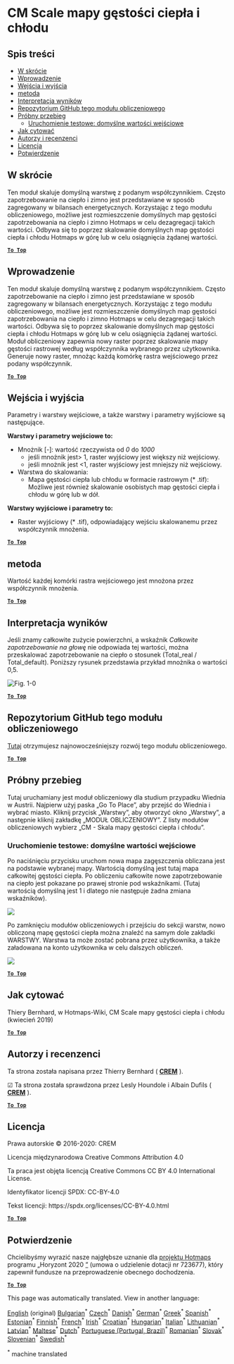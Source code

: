 <h1><a class="anchor" id="cm-scale-heat-and-cool-density-maps" href="#cm-scale-heat-and-cool-density-maps"><i class="fa fa-link"></i></a>CM Scale mapy gęstości ciepła i chłodu</h1><h2><a class="anchor" id="table-of-contents" href="#table-of-contents"><i class="fa fa-link"></i></a> Spis treści</h2><ul><li> <a href="#in-a-glance">W skrócie</a></li><li> <a href="#introduction">Wprowadzenie</a></li><li> <a href="#inputs-and-outputs">Wejścia i wyjścia</a></li><li> <a href="#method">metoda</a></li><li> <a href="#interpretation-of-results">Interpretacja wyników</a></li><li> <a href="#github-repository-of-this-calculation-module">Repozytorium GitHub tego modułu obliczeniowego</a></li><li> <a href="#sample-run">Próbny przebieg</a><ul><li> <a href="#sample-run_test-run-default-input-values">Uruchomienie testowe: domyślne wartości wejściowe</a></li></ul></li><li> <a href="#how-to-cite">Jak cytować</a></li><li> <a href="#authors-and-reviewers">Autorzy i recenzenci</a></li><li> <a href="#license">Licencja</a></li><li> <a href="#acknowledgement">Potwierdzenie</a></li></ul><h2><a class="anchor" id="in-a-glance" href="#in-a-glance"><i class="fa fa-link"></i></a> W skrócie</h2><p> Ten moduł skaluje domyślną warstwę z podanym współczynnikiem. Często zapotrzebowanie na ciepło i zimno jest przedstawiane w sposób zagregowany w bilansach energetycznych. Korzystając z tego modułu obliczeniowego, możliwe jest rozmieszczenie domyślnych map gęstości zapotrzebowania na ciepło i zimno Hotmaps w celu dezagregacji takich wartości. Odbywa się to poprzez skalowanie domyślnych map gęstości ciepła i chłodu Hotmaps w górę lub w celu osiągnięcia żądanej wartości.</p><p> <a href="#table-of-contents"><strong><code>To Top</code></strong></a></p><h2><a class="anchor" id="introduction" href="#introduction"><i class="fa fa-link"></i></a> Wprowadzenie</h2><p> Ten moduł skaluje domyślną warstwę z podanym współczynnikiem. Często zapotrzebowanie na ciepło i zimno jest przedstawiane w sposób zagregowany w bilansach energetycznych. Korzystając z tego modułu obliczeniowego, możliwe jest rozmieszczenie domyślnych map gęstości zapotrzebowania na ciepło i zimno Hotmaps w celu dezagregacji takich wartości. Odbywa się to poprzez skalowanie domyślnych map gęstości ciepła i chłodu Hotmaps w górę lub w celu osiągnięcia żądanej wartości. Moduł obliczeniowy zapewnia nowy raster poprzez skalowanie mapy gęstości rastrowej według współczynnika wybranego przez użytkownika. Generuje nowy raster, mnożąc każdą komórkę rastra wejściowego przez podany współczynnik.</p><p> <a href="#table-of-contents"><strong><code>To Top</code></strong></a></p><h2><a class="anchor" id="inputs-and-outputs" href="#inputs-and-outputs"><i class="fa fa-link"></i></a> Wejścia i wyjścia</h2><p> Parametry i warstwy wejściowe, a także warstwy i parametry wyjściowe są następujące.</p><p> <strong>Warstwy i parametry wejściowe to:</strong></p><ul><li> Mnożnik [-]: wartość rzeczywista od <em><em>0</em></em> do <em><em>1000</em></em><ul><li> jeśli mnożnik jest&gt; 1, raster wyjściowy jest większy niż wejściowy.</li><li> jeśli mnożnik jest &lt;1, raster wyjściowy jest mniejszy niż wejściowy.</li></ul></li><li> Warstwa do skalowania:<ul><li> Mapa gęstości ciepła lub chłodu w formacie rastrowym (* .tif): Możliwe jest również skalowanie osobistych map gęstości ciepła i chłodu w górę lub w dół.</li></ul></li></ul><p> <strong>Warstwy wyjściowe i parametry to:</strong></p><ul><li> Raster wyjściowy (* .tif), odpowiadający wejściu skalowanemu przez współczynnik mnożenia.</li></ul><p> <a href="#table-of-contents"><strong><code>To Top</code></strong></a></p><h2><a class="anchor" id="method" href="#method"><i class="fa fa-link"></i></a> metoda</h2><p> Wartość każdej komórki rastra wejściowego jest mnożona przez współczynnik mnożenia.</p><p> <a href="#table-of-contents"><strong><code>To Top</code></strong></a></p><h2><a class="anchor" id="interpretation-of-results" href="#interpretation-of-results"><i class="fa fa-link"></i></a> Interpretacja wyników</h2><p> Jeśli znamy całkowite zużycie powierzchni, a wskaźnik <em>Całkowite zapotrzebowanie na głowę</em> nie odpowiada tej wartości, można przeskalować zapotrzebowanie na ciepło o stosunek (Total_real / Total_default). Poniższy rysunek przedstawia przykład mnożnika o wartości 0,5.</p><img alt="Fig. 1-0" src="/images/Wiki_CM_scale.png" title="Nazwij sesję uruchamiania"/><p> <a href="#table-of-contents"><strong><code>To Top</code></strong></a></p><h2><a class="anchor" id="github-repository-of-this-calculation-module" href="#github-repository-of-this-calculation-module"><i class="fa fa-link"></i></a> Repozytorium GitHub tego modułu obliczeniowego</h2><p> <a href="https://github.com/HotMaps/base_calculation_module">Tutaj</a> otrzymujesz najnowocześniejszy rozwój tego modułu obliczeniowego.</p><p> <a href="#table-of-contents"><strong><code>To Top</code></strong></a></p><h2><a class="anchor" id="sample-run" href="#sample-run"><i class="fa fa-link"></i></a> Próbny przebieg</h2><p> Tutaj uruchamiany jest moduł obliczeniowy dla studium przypadku Wiednia w Austrii. Najpierw użyj paska „Go To Place”, aby przejść do Wiednia i wybrać miasto. Kliknij przycisk „Warstwy”, aby otworzyć okno „Warstwy”, a następnie kliknij zakładkę „MODUŁ OBLICZENIOWY”. Z listy modułów obliczeniowych wybierz „CM - Skala mapy gęstości ciepła i chłodu”.</p><h3><a class="anchor" id="test-run--default-input-values" href="#test-run--default-input-values"><i class="fa fa-link"></i></a> Uruchomienie testowe: domyślne wartości wejściowe</h3><p> Po naciśnięciu przycisku uruchom nowa mapa zagęszczenia obliczana jest na podstawie wybranej mapy. Wartością domyślną jest tutaj mapa całkowitej gęstości ciepła. Po obliczeniu całkowite nowe zapotrzebowanie na ciepło jest pokazane po prawej stronie pod wskaźnikami. (Tutaj wartością domyślną jest 1 i dlatego nie następuje żadna zmiana wskaźników).</p><img src="/en/CM-Scale-heat-and-cool-density-maps/picture1.jpg"/><p> Po zamknięciu modułów obliczeniowych i przejściu do sekcji warstw, nowo obliczoną mapę gęstości ciepła można znaleźć na samym dole zakładki WARSTWY. Warstwa ta może zostać pobrana przez użytkownika, a także załadowana na konto użytkownika w celu dalszych obliczeń.</p><img src="/en/CM-Scale-heat-and-cool-density-maps/picture2.jpg"/><p> <a href="#table-of-contents"><strong><code>To Top</code></strong></a></p><h2><a class="anchor" id="how-to-cite" href="#how-to-cite"><i class="fa fa-link"></i></a> Jak cytować</h2><p> Thiery Bernhard, w Hotmaps-Wiki, CM Scale mapy gęstości ciepła i chłodu (kwiecień 2019)</p><p> <a href="#table-of-contents"><strong><code>To Top</code></strong></a></p><h2><a class="anchor" id="authors-and-reviewers" href="#authors-and-reviewers"><i class="fa fa-link"></i></a> Autorzy i recenzenci</h2><p> Ta strona została napisana przez Thierry Bernhard ( <strong><a href="https://www.crem.ch/">CREM</a></strong> ).</p><p> ☑ Ta strona została sprawdzona przez Lesly Houndole i Albain Dufils ( <strong><a href="https://www.crem.ch/">CREM</a></strong> ).</p><p> <a href="#table-of-contents"><strong><code>To Top</code></strong></a></p><h2><a class="anchor" id="license" href="#license"><i class="fa fa-link"></i></a> Licencja</h2><p> Prawa autorskie © 2016-2020: CREM</p><p> Licencja międzynarodowa Creative Commons Attribution 4.0</p><p> Ta praca jest objęta licencją Creative Commons CC BY 4.0 International License.</p><p> Identyfikator licencji SPDX: CC-BY-4.0</p><p> Tekst licencji: https://spdx.org/licenses/CC-BY-4.0.html</p><p> <a href="#table-of-contents"><strong><code>To Top</code></strong></a></p><h2><a class="anchor" id="acknowledgement" href="#acknowledgement"><i class="fa fa-link"></i></a> Potwierdzenie</h2><p> Chcielibyśmy wyrazić nasze najgłębsze uznanie dla <a href="https://www.hotmaps-project.eu">projektu Hotmaps</a> programu „Horyzont 2020 <a href="https://www.hotmaps-project.eu">”</a> (umowa o udzielenie dotacji nr 723677), który zapewnił fundusze na przeprowadzenie obecnego dochodzenia.</p><p> <a href="#table-of-contents"><strong><code>To Top</code></strong></a></p>
<!--- THIS IS A SUPER UNIQUE IDENTIFIER -->

This page was automatically translated. View in another language:

[English](../en/CM-Scale-heat-and-cool-density-maps) (original) [Bulgarian](../bg/CM-Scale-heat-and-cool-density-maps)<sup>\*</sup> [Czech](../cs/CM-Scale-heat-and-cool-density-maps)<sup>\*</sup> [Danish](../da/CM-Scale-heat-and-cool-density-maps)<sup>\*</sup> [German](../de/CM-Scale-heat-and-cool-density-maps)<sup>\*</sup> [Greek](../el/CM-Scale-heat-and-cool-density-maps)<sup>\*</sup> [Spanish](../es/CM-Scale-heat-and-cool-density-maps)<sup>\*</sup> [Estonian](../et/CM-Scale-heat-and-cool-density-maps)<sup>\*</sup> [Finnish](../fi/CM-Scale-heat-and-cool-density-maps)<sup>\*</sup> [French](../fr/CM-Scale-heat-and-cool-density-maps)<sup>\*</sup> [Irish](../ga/CM-Scale-heat-and-cool-density-maps)<sup>\*</sup> [Croatian](../hr/CM-Scale-heat-and-cool-density-maps)<sup>\*</sup> [Hungarian](../hu/CM-Scale-heat-and-cool-density-maps)<sup>\*</sup> [Italian](../it/CM-Scale-heat-and-cool-density-maps)<sup>\*</sup> [Lithuanian](../lt/CM-Scale-heat-and-cool-density-maps)<sup>\*</sup> [Latvian](../lv/CM-Scale-heat-and-cool-density-maps)<sup>\*</sup> [Maltese](../mt/CM-Scale-heat-and-cool-density-maps)<sup>\*</sup> [Dutch](../nl/CM-Scale-heat-and-cool-density-maps)<sup>\*</sup>  [Portuguese (Portugal, Brazil)](../pt/CM-Scale-heat-and-cool-density-maps)<sup>\*</sup> [Romanian](../ro/CM-Scale-heat-and-cool-density-maps)<sup>\*</sup> [Slovak](../sk/CM-Scale-heat-and-cool-density-maps)<sup>\*</sup> [Slovenian](../sl/CM-Scale-heat-and-cool-density-maps)<sup>\*</sup> [Swedish](../sv/CM-Scale-heat-and-cool-density-maps)<sup>\*</sup> 

<sup>\*</sup> machine translated
